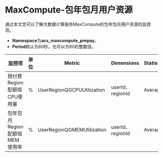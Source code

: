 # MaxCompute-包年包月用户资源

通过本文您可以了解大数据计算服务MaxCompute的包年包月用户资源的监控项。

-   **Namespace**为**acs\_maxcompute\_prepay**。
-   **Period**默认为60秒，也可以为60的整数倍。

|监控项|单位|Metric|Dimensions|Statistics|
|---|--|------|----------|----------|
|预付费Region配额组CPU使用量|%|UserRegionQGCPUUtilization|userId、regionId|Average|
|包年包月Region配额组MEM使用率|%|UserRegionQGMEMUtilization|userId、regionId|Average|


